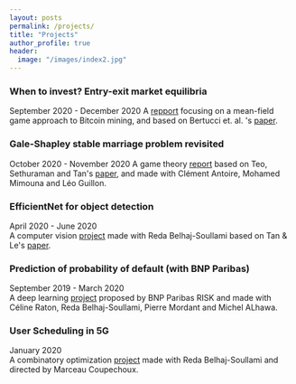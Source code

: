 ```yaml
---
layout: posts
permalink: /projects/
title: "Projects"
author_profile: true
header:
  image: "/images/index2.jpg"
---
```


### When to invest? Entry-exit market equilibria
September 2020 - December 2020
A [repport](https://github.com/AmineRabhi/AmineRabhi.github.io/raw/master/EA_Repport_English.pdf) focusing on a mean-field game approach to Bitcoin mining, and based on Bertucci et. al. 's [paper](https://arxiv.org/abs/2004.08167).

### Gale-Shapley stable marriage problem revisited
October 2020 - November 2020
A game theory [report](https://github.com/AmineRabhi/Gale-Shapley-revisited) based on Teo, Sethuraman and Tan's [paper](http://www.columbia.edu/~js1353/pubs/tst-ms01.pdf), and made with Clément Antoire, Mohamed Mimouna and Léo Guillon.

### EfficientNet for object detection
April 2020 - June 2020  
A computer vision [project](https://github.com/redabelhaj/efficientnet) made with Reda Belhaj-Soullami based on Tan & Le's [paper](https://arxiv.org/abs/1905.11946).

### Prediction of probability of default (with BNP Paribas)
September 2019 - March 2020  
A deep learning [project](https://github.com/AmineRabhi/AmineRabhi.github.io/raw/master/Rapport_PSC_Anglais%20(1).pdf) proposed by BNP Paribas RISK and made with Céline Raton, Reda Belhaj-Soullami, Pierre Mordant and Michel ALhawa.

### User Scheduling in 5G
January 2020  
A combinatory optimization [project](https://github.com/AmineRabhi/User-Scheduling-in-5G) made with Reda Belhaj-Soullami and directed by Marceau Coupechoux. 

